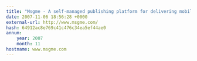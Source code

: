 ```yaml
---
title: "Msgme - A self-managed publishing platform for delivering mobile media."
date: 2007-11-06 18:56:28 +0000
external-url: http://www.msgme.com/
hash: 64912ac8e769c41c476c34ea5ef44ae0
annum:
    year: 2007
    month: 11
hostname: www.msgme.com
---
```



